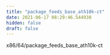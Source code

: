 ```yaml
---
title: "package_feeds_base_ath10k-ct"
date: 2021-06-17 08:29:46.544938
hidden: false
draft: false
---
```


x86/64/package_feeds_base_ath10k-ct

